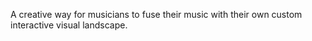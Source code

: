 A creative way for musicians to fuse their music with their own custom interactive visual landscape.
